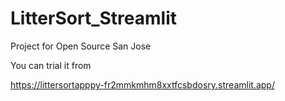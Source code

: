 # LitterSort_Streamlit


Project for Open Source San Jose

You can trial it from

https://littersortapppy-fr2mmkmhm8xxtfcsbdosry.streamlit.app/


